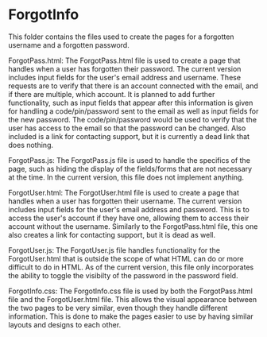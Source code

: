 # ForgotInfo
This folder contains the files used to create the pages for a forgotten username and a forgotten password.

ForgotPass.html:
The ForgotPass.html file is used to create a page that handles when a user has forgotten their password. The current version includes input fields for the user's email address and username. These requests are to verify that there is an account connected with the email, and if there are multiple, which account. It is planned to add further functionality, such as input fields that appear after this information is given for handling a code/pin/password sent to the email as well as input fields for the new password. The code/pin/password would be used to verify that the user has access to the email so that the password can be changed. Also included is a link for contacting support, but it is currently a dead link that does nothing.

ForgotPass.js:
The ForgotPass.js file is used to handle the specifics of the page, such as hiding the display of the fields/forms that are not necessary at the time. In the current version, this file does not implement anything.

ForgotUser.html:
The ForgotUser.html file is used to create a page that handles when a user has forgotten their username. The current version includes input fields for the user's email address and password. This is to access the user's account if they have one, allowing them to access their account without the username. Similarly to the ForgotPass.html file, this one also creates a link for contacting support, but it is dead as well.

ForgotUser.js:
The ForgotUser.js file handles functionality for the ForgotUser.html that is outside the scope of what HTML can do or more difficult to do in HTML. As of the current version, this file only incorporates the ability to toggle the visibilty of the password in the password field.

ForgotInfo.css:
The ForgotInfo.css file is used by both the ForgotPass.html file and the ForgotUser.html file. This allows the visual appearance between the two pages to be very similar, even though they handle different information. This is done to make the pages easier to use by having similar layouts and designs to each other.